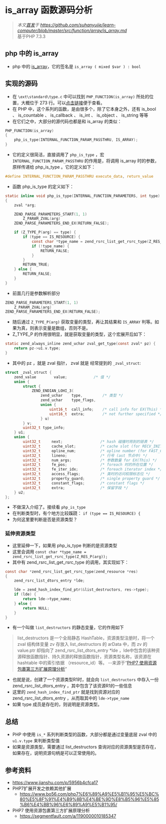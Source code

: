 # is_array 函数源码分析
>*本文[首发](https://github.com/suhanyujie/learn-computer/blob/master/src/function/array/is_array.md)于 https://github.com/suhanyujie/learn-computer/blob/master/src/function/array/is_array.md* <br>
基于PHP 7.3.3

## php 中的 is_array
* php 中的 [is_array](https://php.net/is_array)，它的签名是 `is_array ( mixed $var ) : bool`

## 实现的源码
* 在 `\ext\standard\type.c` 中可以找到 `PHP_FUNCTION(is_array)` 所处的位置，大概位于 273 行。可以[点击链接](https://github.com/php/php-src/blob/9ebd7f36b1bcbb2b425ab8e903846f3339d6d566/ext/standard/type.c#L273)便于查看。
* 在 PHP 中，这个系列的函数，是由很多个，除了它本身之外，还有 is_bool 、 is_countable 、 is_callback 、 is_int 、 is_object 、 is_string 等等
* 在它们之中，大部分的源代码也都是和 is_array 的类似：

```c
PHP_FUNCTION(is_array)
{
	php_is_type(INTERNAL_FUNCTION_PARAM_PASSTHRU, IS_ARRAY);
}
```

* 它的定义很简洁，直接调用了 `php_is_type` ，宏 `INTERNAL_FUNCTION_PARAM_PASSTHRU` 的作用是，将调用 is_array 时的参数，原样传递给 php_is_type 。它的定义如下：

```c
#define INTERNAL_FUNCTION_PARAM_PASSTHRU execute_data, return_value
```

* 函数 php_is_type 的定义如下：

```c
static inline void php_is_type(INTERNAL_FUNCTION_PARAMETERS, int type)
{
	zval *arg;

	ZEND_PARSE_PARAMETERS_START(1, 1)
		Z_PARAM_ZVAL(arg)
	ZEND_PARSE_PARAMETERS_END_EX(RETURN_FALSE);

	if (Z_TYPE_P(arg) == type) {
		if (type == IS_RESOURCE) {
			const char *type_name = zend_rsrc_list_get_rsrc_type(Z_RES_P(arg));
			if (!type_name) {
				RETURN_FALSE;
			}
		}
		RETURN_TRUE;
	} else {
		RETURN_FALSE;
	}
}
```

* 前面几行是参数解析部分

```c
ZEND_PARSE_PARAMETERS_START(1, 1)
    Z_PARAM_ZVAL(arg)
ZEND_PARSE_PARAMETERS_END_EX(RETURN_FALSE);
```

* 随后通过 `Z_TYPE_P(arg)` 获取变量的类型，再让其结果和 `IS_ARRAY` 判等。如果为真，则表示变量是数组，否则不是。
* Z_TYPE_P 的作用很明显，就是获取变量的类型，这个宏展开后如下：

```c
static zend_always_inline zend_uchar zval_get_type(const zval* pz) {
	return pz->u1.v.type;
}
```

* 其中的 pz ，就是 zval 指针， zval 就是 经常提到的 `_zval_struct`:

```c
struct _zval_struct {
	zend_value        value;			/* 值 */
	union {
		struct {
			ZEND_ENDIAN_LOHI_3(
				zend_uchar    type,			/* 类型 */
				zend_uchar    type_flags,
				union {
					uint16_t  call_info;    /* call info for EX(This) */
					uint16_t  extra;        /* not further specified */
				} u)
		} v;
		uint32_t type_info;
	} u1;
	union {
		uint32_t     next;                 /* hash 碰撞时用到的链表 */
		uint32_t     cache_slot;           /* cache slot (for RECV_INIT) */
		uint32_t     opline_num;           /* opline number (for FAST_CALL) */
		uint32_t     lineno;               /* 行号 (ast 节点中) */
		uint32_t     num_args;             /* 参数数量 for EX(This) */
		uint32_t     fe_pos;               /* foreach 时的所在位置 */
		uint32_t     fe_iter_idx;          /* foreach iterator index */
		uint32_t     access_flags;         /* 类时的访问权限标志位 */
		uint32_t     property_guard;       /* single property guard */
		uint32_t     constant_flags;       /* constant flags */
		uint32_t     extra;                /* 保留字段 */
	} u2;
};
```

* 不做深入介绍了。接续看 `php_is_type`
* 在判断类型时，有个地方比较蹊跷： `if (type == IS_RESOURCE) {`
* 为何这里要判断是否是资源类型？

### 延伸资源类型
* 这里延伸一下，如果用 php_is_type 判断的是资源类型
* 这里会调用 `const char *type_name = zend_rsrc_list_get_rsrc_type(Z_RES_P(arg));`
* 其中有 zend_rsrc_list_get_rsrc_type 的调用，其实现如下：

```c
const char *zend_rsrc_list_get_rsrc_type(zend_resource *res)
{
	zend_rsrc_list_dtors_entry *lde;

	lde = zend_hash_index_find_ptr(&list_destructors, res->type);
	if (lde) {
		return lde->type_name;
	} else {
		return NULL;
	}
}
```

* 有一个叫做 `list_destructors` 的静态变量，它的作用如下
>list_destructors 是一个全局静态 HashTable，资源类型注册时，将一个 zval 结构体变量 zv 存放入 list_destructors 的 arData 中，而 zv 的 value.ptr 却指向了 zend_rsrc_list_dtors_entry *lde ，lde中包含的该种资源释放函数指针、持久资源的释放函数指针，资源类型名称，该资源在 hashtable 中的索引依据 （resource_id）等。   --来源于“[PHP7 使用资源包裹第三方扩展原理分析](https://segmentfault.com/a/1190000010185347)”

* 也就是说，创建了一个资源类型R1时，就会向 `list_destructors` 中存入一份 zend_rsrc_list_dtors_entry ，其中包含了该资源R1的一些信息
* 这里的 `zend_hash_index_find_ptr` 就是找到资源对应的 zend_rsrc_list_dtors_entry ，从而取其中的 `lde->type_name`
* 如果 type 成员是存在的，则说明是资源类型。

## 总结
* PHP 中使用 `is_*` 系列判断类型的函数，大部分都是通过变量底层 zval 中的 `u1.v.type` 来判断类型值
* 如果是资源类型，需要通过 list_destructors 查询对应的资源类型是否存在，如果存在，说明资源句柄是可以正常使用的。

## 参考资料
* https://www.jianshu.com/p/5956b4cfca17
* PHP7扩展开发之依赖其他扩展
    * https://www.bo56.com/php7%E6%89%A9%E5%B1%95%E5%BC%80%E5%8F%91%E4%B9%8B%E4%BE%9D%E8%B5%96%E5%85%B6%E4%BB%96%E6%89%A9%E5%B1%95/
* PHP7 使用资源包裹第三方扩展原理分析
    * https://segmentfault.com/a/1190000010185347
